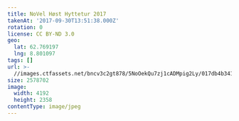 ```yaml
---
title: NoVel Høst Hyttetur 2017
takenAt: '2017-09-30T13:51:38.000Z'
rotation: 0
license: CC BY-ND 3.0
geo:
  lat: 62.769197
  lng: 8.801097
tags: []
url: >-
  //images.ctfassets.net/bncv3c2gt878/5NoOekQu7zj1cADMpig2Ly/017db4b341c232592f375e304f87459b/novel-hst-hyttetur-2017_37389580266_o
size: 2578702
image:
  width: 4192
  height: 2358
contentType: image/jpeg
---
```


